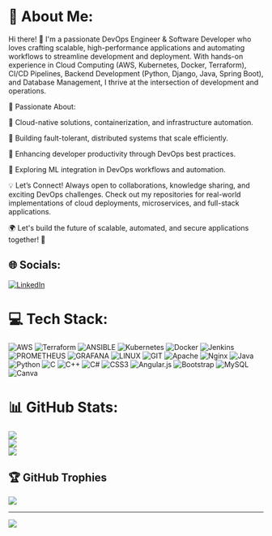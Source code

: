 # 💫 About Me:
Hi there! 👋 I'm a passionate DevOps Engineer & Software Developer who loves crafting scalable, high-performance applications and automating workflows to streamline development and deployment. With hands-on experience in Cloud Computing (AWS, Kubernetes, Docker, Terraform), CI/CD Pipelines, Backend Development (Python, Django, Java, Spring Boot), and Database Management, I thrive at the intersection of development and operations.

🚀 Passionate About:

🔸 Cloud-native solutions, containerization, and infrastructure automation.

🔸 Building fault-tolerant, distributed systems that scale efficiently.

🔸 Enhancing developer productivity through DevOps best practices.

🔸 Exploring ML integration in DevOps workflows and automation.


💡 Let’s Connect! Always open to collaborations, knowledge sharing, and exciting DevOps challenges. Check out my repositories for real-world implementations of cloud deployments, microservices, and full-stack applications.

🌍 Let's build the future of scalable, automated, and secure applications together! 🚀


## 🌐 Socials:
[![LinkedIn](https://img.shields.io/badge/LinkedIn-%230077B5.svg?logo=linkedin&logoColor=white)](https://www.linkedin.com/in/chaddeKiran)

# 💻 Tech Stack:
 ![AWS](https://img.shields.io/badge/AWS-%23FF9900.svg?style=flat&logo=amazon-aws&logoColor=white) ![Terraform](https://img.shields.io/badge/terraform-%235835CC.svg?style=flat&logo=terraform&logoColor=white) ![ANSIBLE](https://img.shields.io/badge/ansible-%231A1918.svg?style=flat&logo=ansible&logoColor=white) ![Kubernetes](https://img.shields.io/badge/kubernetes-%23326ce5.svg?style=flat&logo=kubernetes&logoColor=white) ![Docker](https://img.shields.io/badge/docker-%230db7ed.svg?style=flat&logo=docker&logoColor=white) ![Jenkins](https://img.shields.io/badge/jenkins-%232C5263.svg?style=flat&logo=jenkins&logoColor=white) ![PROMETHEUS](https://img.shields.io/badge/prometheus-E6522C.svg?style=flat&logo=prometheus&logoColor=white&color=%23E6522C) ![GRAFANA](https://img.shields.io/badge/grafana-F46800.svg?style=flat&logo=grafana&logoColor=white&color=%23F46800) ![LINUX](https://img.shields.io/badge/Linux-FCC624?style=flat&logo=linux&logoColor=black) ![GIT](https://img.shields.io/badge/Git-fc6d26?style=flat&logo=git&logoColor=white) ![Apache](https://img.shields.io/badge/apache-%23D42029.svg?style=flat&logo=apache&logoColor=white) ![Nginx](https://img.shields.io/badge/nginx-%23009639.svg?style=flat&logo=nginx&logoColor=white) ![Java](https://img.shields.io/badge/java-%23ED8B00.svg?style=flat&logo=openjdk&logoColor=white) ![Python](https://img.shields.io/badge/python-3670A0?style=flat&logo=python&logoColor=ffdd54) ![C](https://img.shields.io/badge/c-%2300599C.svg?style=flat&logo=c&logoColor=white) ![C++](https://img.shields.io/badge/c++-%2300599C.svg?style=flat&logo=c%2B%2B&logoColor=white) ![C#](https://img.shields.io/badge/c%23-%23239120.svg?style=flat&logo=c-sharp&logoColor=white) ![CSS3](https://img.shields.io/badge/css3-%231572B6.svg?style=flat&logo=css3&logoColor=white) ![Angular.js](https://img.shields.io/badge/angular.js-%23E23237.svg?style=flat&logo=angularjs&logoColor=white) ![Bootstrap](https://img.shields.io/badge/bootstrap-%238511FA.svg?style=flat&logo=bootstrap&logoColor=white) ![MySQL](https://img.shields.io/badge/mysql-%2300000f.svg?style=flat&logo=mysql&logoColor=white) ![Canva](https://img.shields.io/badge/Canva-%2300C4CC.svg?style=flat&logo=Canva&logoColor=white)
# 📊 GitHub Stats:
![](https://github-readme-stats.vercel.app/api?username=ChaddeKiran&theme=dark&hide_border=false&include_all_commits=false&count_private=false)<br/>
![](https://github-readme-streak-stats.herokuapp.com/?user=ChaddeKiran&theme=dark&hide_border=false)<br/>
![](https://github-readme-stats.vercel.app/api/top-langs/?username=ChaddeKiran&theme=dark&hide_border=false&include_all_commits=false&count_private=false&layout=compact)

## 🏆 GitHub Trophies
![](https://github-profile-trophy.vercel.app/?username=ChaddeKiran&theme=algolia&no-frame=false&no-bg=true&margin-w=4)

---
[![](https://visitcount.itsvg.in/api?id=ChaddeKiran&label=Profile%20Views&color=0&icon=1&pretty=true)](https://visitcount.itsvg.in)

<!-- Proudly created with GPRM ( https://gprm.itsvg.in ) -->
